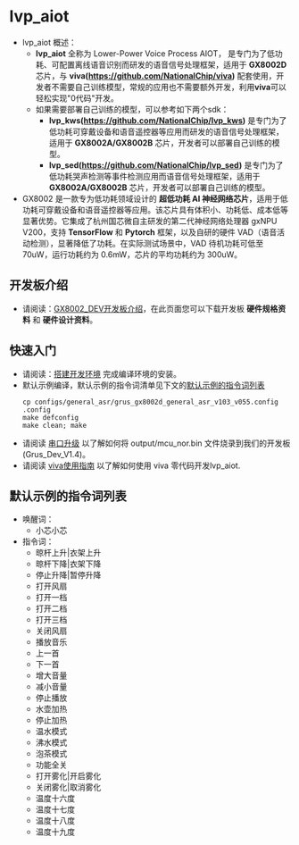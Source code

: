 # lvp_aiot
* lvp_aiot 概述：
    * **lvp_aiot** 全称为 Lower-Power Voice Process AIOT， 是专门为了低功耗、可配置离线语音识别而研发的语音信号处理框架，适用于 **GX8002D** 芯片，与 **viva(https://github.com/NationalChip/viva)** 配套使用，开发者不需要自己训练模型，常规的应用也不需要额外开发，利用**viva**可以轻松实现"0代码"开发。
    * 如果需要部署自己训练的模型，可以参考如下两个sdk：
        * **lvp_kws(https://github.com/NationalChip/lvp_kws)** 是专门为了低功耗可穿戴设备和语音遥控器等应用而研发的语音信号处理框架，适用于 **GX8002A/GX8002B** 芯片，开发者可以部署自己训练的模型。
        * **lvp_sed(https://github.com/NationalChip/lvp_sed)** 是专门为了低功耗哭声检测等事件检测应用而语音信号处理框架，适用于 **GX8002A/GX8002B** 芯片，开发者可以部署自己训练的模型。
* GX8002 是一款专为低功耗领域设计的 **超低功耗 AI 神经网络芯片**，适用于低功耗可穿戴设备和语音遥控器等应用。该芯片具有体积小、功耗低、成本低等显著优势。它集成了杭州国芯微自主研发的第二代神经网络处理器 gxNPU V200，支持 **TensorFlow** 和 **Pytorch** 框架，以及自研的硬件 VAD（语音活动检测），显著降低了功耗。在实际测试场景中，VAD 待机功耗可低至 70uW，运行功耗约为 0.6mW，芯片的平均功耗约为 300uW。

## 开发板介绍
* 请阅读：[GX8002_DEV开发板介绍](https://nationalchip.gitlab.io/ai_audio_docs/hardware/%E5%BC%80%E5%8F%91%E6%9D%BF%E7%A1%AC%E4%BB%B6%E5%8F%82%E8%80%83%E8%AE%BE%E8%AE%A1/GX8002/GX8002_DEV%E5%BC%80%E5%8F%91%E6%9D%BF/)，在此页面您可以下载开发板 **硬件规格资料** 和 **硬件设计资料**。

## 快速入门
* 请阅读：[搭建开发环境](https://nationalchip.gitlab.io/ai_audio_docs/software/lvp/SDK%E5%BC%80%E5%8F%91%E6%8C%87%E5%8D%97/SDK%E5%BF%AB%E9%80%9F%E5%85%A5%E9%97%A8/%E6%90%AD%E5%BB%BA%E5%BC%80%E5%8F%91%E7%8E%AF%E5%A2%83/#1-sdk/) 完成编译环境的安装。
* 默认示例编译，默认示例的指令词清单见下文的[默认示例的指令词列表](#默认示例的指令词列表)
    ``` shell
    cp configs/general_asr/grus_gx8002d_general_asr_v103_v055.config .config
    make defconfig
    make clean; make
    ```
* 请阅读 [串口升级](https://nationalchip.gitlab.io/ai_audio_docs/software/lvp/SDK%E5%BC%80%E5%8F%91%E6%8C%87%E5%8D%97/SDK%E5%BF%AB%E9%80%9F%E5%85%A5%E9%97%A8/%E4%B8%B2%E5%8F%A3%E5%8D%87%E7%BA%A7/) 以了解如何将 output/mcu_nor.bin 文件烧录到我们的开发板 (Grus_Dev_V1.4)。
* 请阅读 [viva使用指南](https://github.com/NationalChip/viva/blob/main/README.md) 以了解如何使用 viva 零代码开发lvp_aiot.

## 默认示例的指令词列表
* 唤醒词：
    * 小芯小芯
* 指令词：
    * 晾杆上升|衣架上升
    * 晾杆下降|衣架下降
    * 停止升降|暂停升降
    * 打开风扇
    * 打开一档
    * 打开二档
    * 打开三档
    * 关闭风扇
    * 播放音乐
    * 上一首
    * 下一首
    * 增大音量
    * 减小音量
    * 停止播放
    * 水壶加热
    * 停止加热
    * 温水模式
    * 沸水模式
    * 泡茶模式
    * 功能全关
    * 打开雾化|开启雾化
    * 关闭雾化|取消雾化
    * 温度十六度
    * 温度十七度
    * 温度十八度
    * 温度十九度
